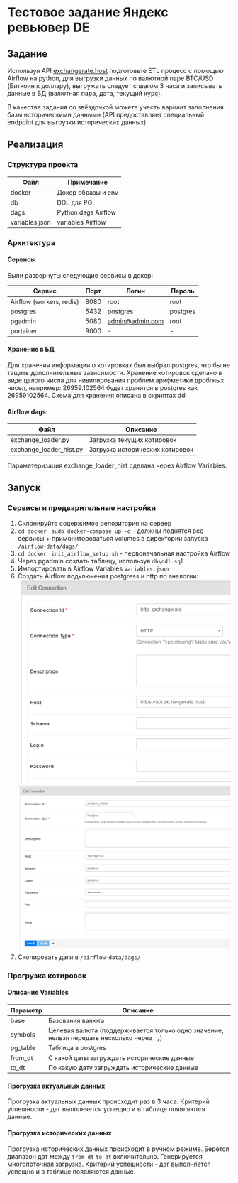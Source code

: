 # Тестовое задание Яндекс ревьювер DE
## Задание
Используя API [exchangerate.host](https://exchangerate.host/) подготовьте ETL процесс с помощью Airflow на python, для выгрузки данных по валютной паре BTC/USD (Биткоин к доллару), выгружать следует с шагом 3 часа и записывать данные в БД (валютная пара, дата, текущий курс).

В качестве задания со звёздочкой можете учесть вариант заполнения базы историческими данными (API предоставляет специальный endpoint для выгрузки исторических данных).

## Реализация
### Структура проекта
| Файл   | Примечание          | 
|--------|---------------------|
| docker | Докер образы и env  |
| db     | DDL для PG          |
| dags   | Python dags Airflow |
| variables.json   | variables Airflow |

### Архитектура
#### Сервисы
Были развернуты следующие сервисы в докер:

| Сервис   | Порт | Логин | Пароль | 
|--------|---------------------|---------------------|---------------------|
| Airflow (workers, redis) | 8080  |root  |root  |
| postgres     | 5432  |postgres  |postgres  |
| pgadmin   | 5080 |admin@admin.com  |root  |
| portainer   | 9000 | -  |  -  |

#### Хранение в БД
Для хранения информации о котировках был выбрал postgres, что бы не тащить дополнительные зависимости.  Хранение котировок сделано в виде целого числа для нивилирования проблем арифметики дробгных чисел, например:	26959.102564  будет хранится в postgres как 26959102564. 
Схема для хранения описана в скриптах ddl

#### Airflow dags:

| Файл   | Описание          | 
|--------|---------------------|
| exchange_loader.py | Загрузка текущих котировок  |
| exchange_loader_hist.py     | Загрузка исторических котировок  |

Параметеризация exchange_loader_hist сделана через Airflow Variables.

## Запуск
### Сервисы и предварительные настройки
1. Склонируйте содержимое репозитория на сервер
2. `cd docker ` `sudo docker-compose up -d` - должны поднятся все сервисы + примонитороваться volumes в директории запуска `/airflow-data/dags/`
3. `cd docker ` `init_airflow_setup.sh` - первоначальная настройка Airflow
4. Через pgadmin создать таблицу, используя `db\ddl.sql`
5. Импортировать в Airflow Variables `variables.json`
6. Создать Airflow подключения postgress и http по аналогии:
![alt text](https://github.com/nanshakov/yandex-de-test/blob/main/img/http.png)
![alt text](https://github.com/nanshakov/yandex-de-test/blob/main/img/pg.png)
7. Скопировать даги в `/airflow-data/dags/`

### Прогрузка котировок
#### Описание Variables
| Параметр   | Описание          | 
|--------|---------------------|
| base | Базования валюта  |
| symbols     | Целевая валюта (поддерживается только одно значение, нельзя передать несколько через ` ,`)  |
| pg_table    | Таблица в  postgres |
| from_dt     | С какой даты загруждать исторические данные  |
| to_dt     | По какую дату загруждать исторические данные |

#### Прогрузка актуальных данных
Прогрузка актуальных данных происходит раз в 3 часа. 
Критерий успешности - даг выполняется успещно и в таблице появляются данные.
#### Прогрузка исторических данных
Прогрузка исторических данных происходит в ручном режиме. Берется диапазон дат между `from_dt` `to_dt` включительно. Генерируется многопоточная загрузка. Критерий успешности - даг выполняется успещно и в таблице появляются данные.